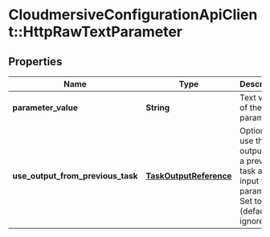 # CloudmersiveConfigurationApiClient::HttpRawTextParameter

## Properties
Name | Type | Description | Notes
------------ | ------------- | ------------- | -------------
**parameter_value** | **String** | Text value of the parameter | [optional] 
**use_output_from_previous_task** | [**TaskOutputReference**](TaskOutputReference.md) | Optional; use the output from a previous task as the input to this parameter.  Set to null (default) to ignore. | [optional] 


